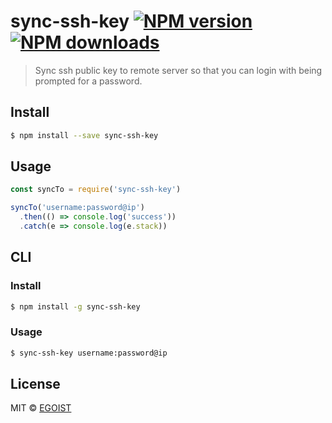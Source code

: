 # sync-ssh-key [![NPM version](https://img.shields.io/npm/v/sync-ssh-key.svg)](https://npmjs.com/package/sync-ssh-key) [![NPM downloads](https://img.shields.io/npm/dm/sync-ssh-key.svg)](https://npmjs.com/package/sync-ssh-key)

> Sync ssh public key to remote server so that you can login with being prompted for a password.

## Install

```bash
$ npm install --save sync-ssh-key
```

## Usage

```js
const syncTo = require('sync-ssh-key')

syncTo('username:password@ip')
  .then(() => console.log('success'))
  .catch(e => console.log(e.stack))
```

## CLI

### Install

```bash
$ npm install -g sync-ssh-key
```

### Usage

```bash
$ sync-ssh-key username:password@ip
```

## License

MIT © [EGOIST](https://github.com/egoist)
